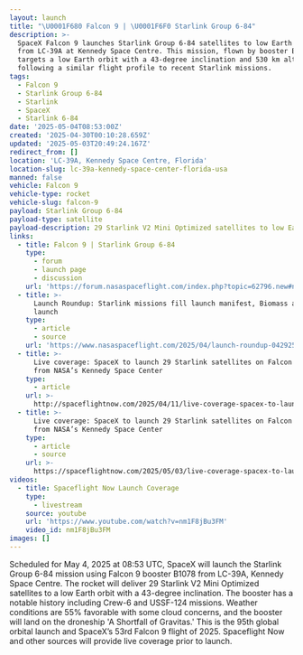 ```yaml
---
layout: launch
title: "\U0001F680 Falcon 9 | \U0001F6F0 Starlink Group 6-84"
description: >-
  SpaceX Falcon 9 launches Starlink Group 6-84 satellites to low Earth orbit
  from LC-39A at Kennedy Space Centre. This mission, flown by booster B1078,
  targets a low Earth orbit with a 43-degree inclination and 530 km altitude,
  following a similar flight profile to recent Starlink missions.
tags:
  - Falcon 9
  - Starlink Group 6-84
  - Starlink
  - SpaceX
  - Starlink 6-84
date: '2025-05-04T08:53:00Z'
created: '2025-04-30T00:10:28.659Z'
updated: '2025-05-03T20:49:24.167Z'
redirect_from: []
location: 'LC-39A, Kennedy Space Centre, Florida'
location-slug: lc-39a-kennedy-space-center-florida-usa
manned: false
vehicle: Falcon 9
vehicle-type: rocket
vehicle-slug: falcon-9
payload: Starlink Group 6-84
payload-type: satellite
payload-description: 29 Starlink V2 Mini Optimized satellites to low Earth orbit.
links:
  - title: Falcon 9 | Starlink Group 6-84
    type:
      - forum
      - launch page
      - discussion
    url: 'https://forum.nasaspaceflight.com/index.php?topic=62796.new#new'
  - title: >-
      Launch Roundup: Starlink missions fill launch manifest, Biomass and Alpha
      launch
    type:
      - article
      - source
    url: 'https://www.nasaspaceflight.com/2025/04/launch-roundup-042925/'
  - title: >-
      Live coverage: SpaceX to launch 29 Starlink satellites on Falcon 9 rocket
      from NASA’s Kennedy Space Center
    type:
      - article
    url: >-
      http://spaceflightnow.com/2025/04/11/live-coverage-spacex-to-launch-29-starlink-satellites-on-falcon-9-rocket-from-nasas-kennedy-space-center/
  - title: >-
      Live coverage: SpaceX to launch 29 Starlink satellites on Falcon 9 rocket
      from NASA’s Kennedy Space Center
    type:
      - article
      - source
    url: >-
      https://spaceflightnow.com/2025/05/03/live-coverage-spacex-to-launch-29-starlink-satellites-on-falcon-9-rocket-from-nasas-kennedy-space-cente/
videos:
  - title: Spaceflight Now Launch Coverage
    type:
      - livestream
    source: youtube
    url: 'https://www.youtube.com/watch?v=nm1F8jBu3FM'
    video_id: nm1F8jBu3FM
images: []
---
```

Scheduled for May 4, 2025 at 08:53 UTC, SpaceX will launch the Starlink Group 6-84 mission using Falcon 9 booster B1078 from LC-39A, Kennedy Space Centre. The rocket will deliver 29 Starlink V2 Mini Optimized satellites to a low Earth orbit with a 43-degree inclination. The booster has a notable history including Crew-6 and USSF-124 missions. Weather conditions are 55% favorable with some cloud concerns, and the booster will land on the droneship 'A Shortfall of Gravitas.' This is the 95th global orbital launch and SpaceX’s 53rd Falcon 9 flight of 2025. Spaceflight Now and other sources will provide live coverage prior to launch.
